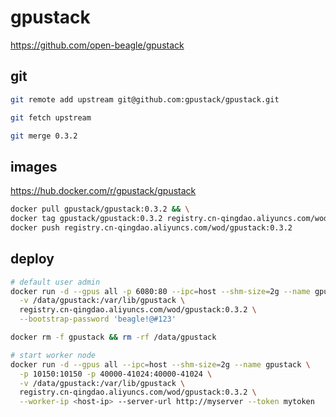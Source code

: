 # gpustack

<https://github.com/open-beagle/gpustack>

## git

```bash
git remote add upstream git@github.com:gpustack/gpustack.git

git fetch upstream

git merge 0.3.2
```

## images

<https://hub.docker.com/r/gpustack/gpustack>

```bash
docker pull gpustack/gpustack:0.3.2 && \
docker tag gpustack/gpustack:0.3.2 registry.cn-qingdao.aliyuncs.com/wod/gpustack:0.3.2 && \
docker push registry.cn-qingdao.aliyuncs.com/wod/gpustack:0.3.2
```

## deploy

```bash
# default user admin
docker run -d --gpus all -p 6080:80 --ipc=host --shm-size=2g --name gpustack \
  -v /data/gpustack:/var/lib/gpustack \
  registry.cn-qingdao.aliyuncs.com/wod/gpustack:0.3.2 \
  --bootstrap-password 'beagle!@#123'

docker rm -f gpustack && rm -rf /data/gpustack

# start worker node
docker run -d --gpus all --ipc=host --shm-size=2g --name gpustack \
  -p 10150:10150 -p 40000-41024:40000-41024 \
  -v /data/gpustack:/var/lib/gpustack \
  registry.cn-qingdao.aliyuncs.com/wod/gpustack:0.3.2 \
  --worker-ip <host-ip> --server-url http://myserver --token mytoken
```
